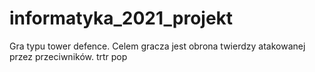 # informatyka_2021_projekt
Gra typu tower defence.
Celem gracza jest obrona twierdzy atakowanej przez przeciwników. 
trtr pop

